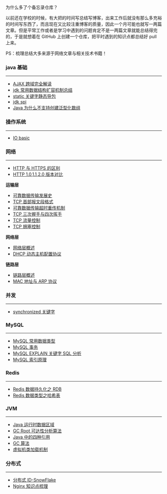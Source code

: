 为什么多了个备忘录仓库？

以前还在学校的时候，有大把的时间写总结写博客，出来工作后就没有那么多充裕的时间写东西了，而且现在又比较注重博客的质量，因此一个月可能也就写一两篇文章。但是平常工作或者是学习中遇到的问题肯定不是一两篇文章就能总结得完的，于是就想着在 GitHub 上创建一个仓库，把平时遇到的知识点都总结好 pull 上来。

PS：梳理总结大多来源于网络文章与相关技术书籍！

### java 基础

<hr>

* [AJAX 跨域完全解读](基础/AJAX%20跨域完全解读.md) 
* [jdk 常用数据结构扩容机制总结](基础/jdk%20数据结构扩容总结.md) 
* [static 关键字静态导包](基础/static%20静态导包.md) 
* [jdk spi](基础/jdk%20SPI.md) 
* [Java 为什么不支持创建泛型化数组](基础/泛型数组.md) 

### 操作系统

<hr>

* [IO basic](基础/IO%20模型.md) 

### 网络

<hr>

* [HTTP 与 HTTPS 的区别](网络/HTTP%20与%20HTTPS%20的区别.md) 
* [HTTP 1.0,1.1,2.0 版本对比](网络/HTTP1.0,1.1,2.0%20版本对比.md) 

**运输层**

* [可靠数据传输发展史](网络/运输层-可靠数据传输的发展.md)
* [TCP 首部报文段格式](网络/运输层-TCP%20首部报文段.md) 
* [可靠数据传输超时重传机制](网络/运输层-超时重传机制.md) 
* [TCP 三次握手与四次挥手](网络/运输层-TCP%20三次握手与四次挥手.md) 
* [TCP 流量控制](网络/运输层-TCP%20流量控制.md) 
* [TCP 拥塞控制](网络/运输层-TCP%20拥塞控制.md) 

**网络层**

* [网络层概述](网络/网络层-网络层概述.md) 
* [DHCP 动态主机配置协议](网络/网络层-DHCP.md) 

**链路层**

* [链路层概述](网络/链路层-链路层概述.md) 
* [MAC 地址与 ARP 协议](网络/链路层-MAC%20地址与%20ARP%20协议.md) 

### 并发

<hr>

* [synchronized 关键字](并发/synchronized.md) 

### MySQL

<hr>

* [MySQL 常用数据类型](mysql/MySQL%20常用数据类型.md)
* [MySQL 事务](mysql/事务.md) 
* [MySQL EXPLAIN 关键字 SQL 分析](mysql/EXPLAIN%20关键字.md) 
* [MySQL 索引原理](mysql/索引原理分析.md) 

### Redis

<hr>

* [Redis 数据持久化之 RDB](redis/Redis%20RDB%20持久化.md)
* [Redis 数据类型之哈希表](redis/Redis%20数据结构之哈希表.md)

### JVM

<hr>

* [Java 运行时数据区域](JVM/java%20运行时内存区域划分.md)
* [GC Root 可达性分析算法](JVM/GC%20Root%20算法.md)
* [Java 中的四种引用](JVM/Java%20中的四种引用.md)
* [GC 算法](JVM/GC%20算法.md)
* [虚拟机类加载机制](JVM/虚拟机类加载机制.md)

### 分布式

<hr>

* [分布式 ID-SnowFlake](分布式/分布式%20ID.md)
* [Nginx 知识点梳理](分布式/Nginx%20知识点梳理.md)